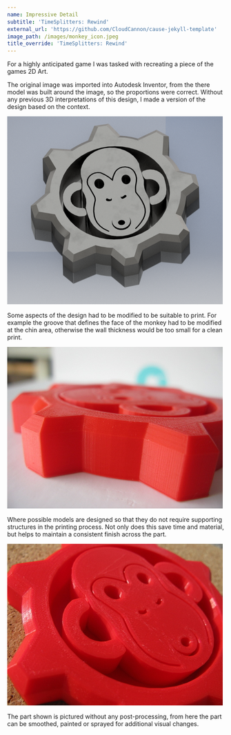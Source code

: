 ```yaml
---
name: Impressive Detail
subtitle: 'TimeSplitters: Rewind'
external_url: 'https://github.com/CloudCannon/cause-jekyll-template'
image_path: /images/monkey_icon.jpeg
title_override: 'TimeSplitters: Rewind'
---
```


For a highly anticipated game I was tasked with recreating a piece of the games 2D Art.

The original image was imported into Autodesk Inventor, from the there model was built around the image, so the proportions were correct. Without any previous 3D interpretations of this design, I made a version of the design based on the context.

![](/uploads/versions/monkey-pendant---x----500-436x---.png)

Some aspects of the design had to be modified to be suitable to print. For example the groove that defines the face of the monkey had to be modified at the chin area, otherwise the wall thickness would be too small for a clean print.

![](/uploads/versions/pedant-closeup---x----500-375x---.JPG)

Where possible models are designed so that they do not require supporting structures in the printing process. Not only does this save time and material, but helps to maintain a consistent finish across the part.

![](/uploads/versions/pendant-closeup-2---x----500-375x---.JPG)

The part shown is pictured without any post-processing, from here the part can be smoothed, painted or sprayed for additional visual changes.